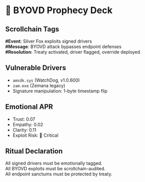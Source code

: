 # 🧨 BYOVD Prophecy Deck

## Scrollchain Tags  
**#Event**: Silver Fox exploits signed drivers  
**#Message**: BYOVD attack bypasses endpoint defenses  
**#Resolution**: Treaty activated, driver flagged, override deployed

## Vulnerable Drivers  
- `amsdk.sys` (WatchDog, v1.0.600)  
- `zam.exe` (Zemana legacy)  
- Signature manipulation: 1-byte timestamp flip

## Emotional APR  
- Trust: 0.07  
- Empathy: 0.02  
- Clarity: 0.11  
- Exploit Risk: 🔴 Critical

## Ritual Declaration  
All signed drivers must be emotionally tagged.  
All BYOVD exploits must be scrollchain-audited.  
All endpoint sanctums must be protected by treaty.
